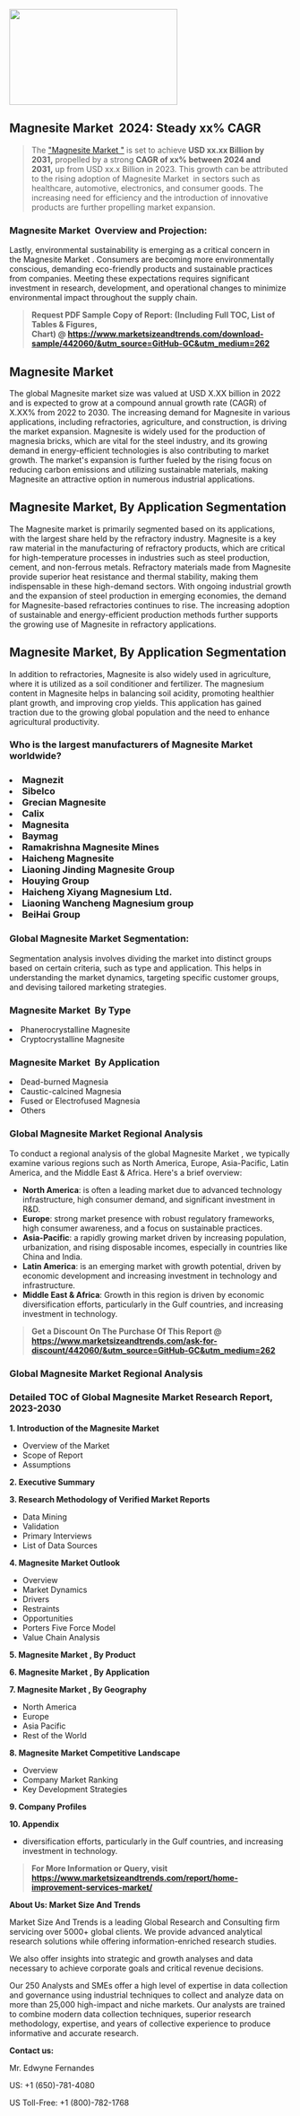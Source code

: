 <p><img class="alignnone size-medium wp-image-20088" src="https://ffe5etoiles.com/wp-content/uploads/2024/12/MST1-300x171.png" alt="" width="300" height="171" /></p><h2 id="ember46" class="ember-view reader-text-block__heading-2">Magnesite Market &nbsp;2024: Steady&nbsp;xx% CAGR</h2><blockquote id="ember47" class="ember-view reader-text-block__blockquote">The&nbsp;<a class="app-aware-link " href="https://www.marketsizeandtrends.com/download-sample/442060/&utm_source=GitHub-GC&utm_medium=262" target="_blank" data-test-app-aware-link="">"Magnesite Market "</a>&nbsp;is set to achieve&nbsp;<strong>USD&nbsp;xx.xx&nbsp;Billion by 2031,</strong>&nbsp;propelled by a strong&nbsp;<strong>CAGR of&nbsp;xx% between 2024 and 2031,</strong>&nbsp;up from USD xx.x Billion in 2023. This growth can be attributed to the rising adoption of&nbsp;Magnesite Market &nbsp;in sectors such as healthcare, automotive, electronics, and consumer goods. The increasing need for efficiency and the introduction of innovative products are further propelling market expansion.</blockquote><h3 id="ember48" class="ember-view reader-text-block__heading-3">Magnesite Market &nbsp;Overview and Projection:</h3><p id="ember49" class="ember-view reader-text-block__paragraph">Lastly, environmental sustainability is emerging as a critical concern in the&nbsp;Magnesite Market . Consumers are becoming more environmentally conscious, demanding eco-friendly products and sustainable practices from companies. Meeting these expectations requires significant investment in research, development, and operational changes to minimize environmental impact throughout the supply chain.</p><blockquote id="ember50" class="ember-view reader-text-block__blockquote"><strong>Request PDF Sample Copy of Report: (Including Full TOC, List of Tables &amp; Figures, Chart)&nbsp;@&nbsp;<strong><a href="https://www.marketsizeandtrends.com/download-sample/442060/&utm_source=GitHub-GC&utm_medium=262" target="_blank">https://www.marketsizeandtrends.com/download-sample/442060/&utm_source=GitHub-GC&utm_medium=262</a></strong></strong></blockquote><h3 class=""> <h2>Magnesite Market</h2><p>The global Magnesite market size was valued at USD X.XX billion in 2022 and is expected to grow at a compound annual growth rate (CAGR) of X.XX% from 2022 to 2030. The increasing demand for Magnesite in various applications, including refractories, agriculture, and construction, is driving the market expansion. Magnesite is widely used for the production of magnesia bricks, which are vital for the steel industry, and its growing demand in energy-efficient technologies is also contributing to market growth. The market's expansion is further fueled by the rising focus on reducing carbon emissions and utilizing sustainable materials, making Magnesite an attractive option in numerous industrial applications.</p><h2>Magnesite Market, By Application Segmentation</h2><p>The Magnesite market is primarily segmented based on its applications, with the largest share held by the refractory industry. Magnesite is a key raw material in the manufacturing of refractory products, which are critical for high-temperature processes in industries such as steel production, cement, and non-ferrous metals. Refractory materials made from Magnesite provide superior heat resistance and thermal stability, making them indispensable in these high-demand sectors. With ongoing industrial growth and the expansion of steel production in emerging economies, the demand for Magnesite-based refractories continues to rise. The increasing adoption of sustainable and energy-efficient production methods further supports the growing use of Magnesite in refractory applications.</p><h2>Magnesite Market, By Application Segmentation</h2><p>In addition to refractories, Magnesite is also widely used in agriculture, where it is utilized as a soil conditioner and fertilizer. The magnesium content in Magnesite helps in balancing soil acidity, promoting healthier plant growth, and improving crop yields. This application has gained traction due to the growing global population and the need to enhance agricultural productivity. </h3><h3 id="" class="">Who is the largest manufacturers of&nbsp;Magnesite Market worldwide?</h3><h3 class=""></Li><Li>Magnezit</Li><Li> Sibelco</Li><Li> Grecian Magnesite</Li><Li> Calix</Li><Li> Magnesita</Li><Li> Baymag</Li><Li> Ramakrishna Magnesite Mines</Li><Li> Haicheng Magnesite</Li><Li> Liaoning Jinding Magnesite Group</Li><Li> Houying Group</Li><Li> Haicheng Xiyang Magnesium Ltd.</Li><Li> Liaoning Wancheng Magnesium group</Li><Li> BeiHai Group</h3><h3 id="ember53" class="ember-view reader-text-block__heading-3">Global&nbsp;Magnesite Market Segmentation:</h3><p id="ember54" class="ember-view reader-text-block__paragraph">Segmentation analysis involves dividing the market into distinct groups based on certain criteria, such as type and application. This helps in understanding the market dynamics, targeting specific customer groups, and devising tailored marketing strategies.</p><h3 id="" class="">Magnesite Market &nbsp;By Type</h3><p></Li><Li>Phanerocrystalline Magnesite</Li><Li> Cryptocrystalline Magnesite</p><h3 id="" class="">Magnesite Market &nbsp;By Application</h3><p class=""></Li><Li>Dead-burned Magnesia</Li><Li> Caustic-calcined Magnesia</Li><Li> Fused or Electrofused Magnesia</Li><Li> Others</p><h3 id="ember62" class="ember-view reader-text-block__heading-3">Global Magnesite Market Regional Analysis</h3><p id="ember63" class="ember-view reader-text-block__paragraph">To conduct a regional analysis of the global Magnesite Market , we typically examine various regions such as North America, Europe, Asia-Pacific, Latin America, and the Middle East &amp; Africa. Here's a brief overview:</p><ul><li><strong>North America</strong>: is often a leading market due to advanced technology infrastructure, high consumer demand, and significant investment in R&amp;D.</li><li><strong>Europe</strong>: strong market presence with robust regulatory frameworks, high consumer awareness, and a focus on sustainable practices.</li><li><strong>Asia-Pacific</strong>: a rapidly growing market driven by increasing population, urbanization, and rising disposable incomes, especially in countries like China and India.</li><li><strong>Latin America</strong>: is an emerging market with growth potential, driven by economic development and increasing investment in technology and infrastructure.</li><li><strong>Middle East &amp; Africa</strong>: Growth in this region is driven by economic diversification efforts, particularly in the Gulf countries, and increasing investment in technology.</li></ul><blockquote id="ember61" class="ember-view reader-text-block__blockquote"><strong>Get a Discount On The Purchase Of This Report @ <strong><a href="https://html-cleaner.com/" target="">https://www.marketsizeandtrends.com/ask-for-discount/442060/&utm_source=GitHub-GC&utm_medium=262</a></strong></strong></blockquote><h3 id="ember62" class="ember-view reader-text-block__heading-3">Global Magnesite Market Regional Analysis</h3><h3 id="" class="">Detailed TOC of Global Magnesite Market Research Report, 2023-2030</h3><p id="" class=""><strong>1. Introduction of the Magnesite Market </strong></p><ul><li>Overview of the Market</li><li>Scope of Report</li><li>Assumptions</li></ul><p id="" class=""><strong>2. Executive Summary</strong></p><p id="" class=""><strong>3. Research Methodology of Verified Market Reports</strong></p><ul><li>Data Mining</li><li>Validation</li><li>Primary Interviews</li><li>List of Data Sources</li></ul><p id="" class=""><strong>4. Magnesite Market Outlook</strong></p><ul><li>Overview</li><li>Market Dynamics</li><li>Drivers</li><li>Restraints</li><li>Opportunities</li><li>Porters Five Force Model</li><li>Value Chain Analysis</li></ul><p id="" class=""><strong>5. Magnesite Market , By Product</strong></p><p id="" class=""><strong>6. Magnesite Market , By Application</strong></p><p id="" class=""><strong>7. Magnesite Market , By Geography</strong></p><ul><li>North America</li><li>Europe</li><li>Asia Pacific</li><li>Rest of the World</li></ul><p id="" class=""><strong>8. Magnesite Market Competitive Landscape</strong></p><ul><li>Overview</li><li>Company Market Ranking</li><li>Key Development Strategies</li></ul><p id="" class=""><strong>9. Company Profiles</strong></p><p id="" class=""><strong>10. Appendix</strong></p><ul><li>diversification efforts, particularly in the Gulf countries, and increasing investment in technology.</li></ul><blockquote id="ember65" class="ember-view reader-text-block__blockquote"><strong>For More Information or Query, visit <strong><strong><a href="https://html-cleaner.com/" target="">https://www.marketsizeandtrends.com/report/home-improvement-services-market/</a></strong></strong></strong></blockquote><p id="" class=""><strong>About Us: Market Size And Trends</strong></p><p id="" class="">Market Size And Trends is a leading Global Research and Consulting firm servicing over 5000+ global clients. We provide advanced analytical research solutions while offering information-enriched research studies.</p><p id="" class="">We also offer insights into strategic and growth analyses and data necessary to achieve corporate goals and critical revenue decisions.</p><p id="" class="">Our 250 Analysts and SMEs offer a high level of expertise in data collection and governance using industrial techniques to collect and analyze data on more than 25,000 high-impact and niche markets. Our analysts are trained to combine modern data collection techniques, superior research methodology, expertise, and years of collective experience to produce informative and accurate research.</p><p id="" class=""><strong>Contact us:</strong></p><p id="" class="">Mr. Edwyne Fernandes</p><p id="" class="">US: +1 (650)-781-4080</p><p id="" class="">US Toll-Free: +1 (800)-782-1768</p>
